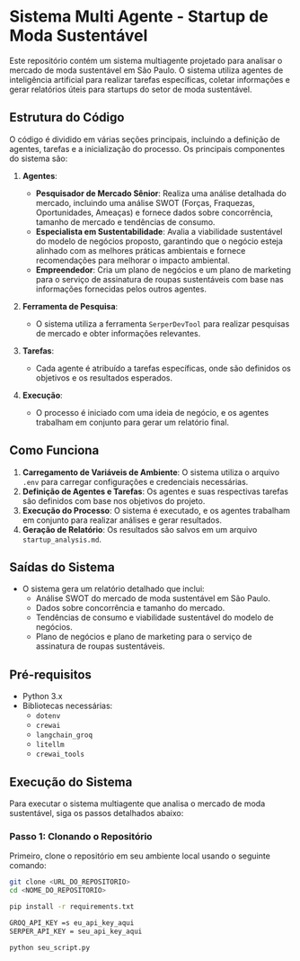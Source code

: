 # Sistema Multi Agente - Startup de Moda Sustentável

Este repositório contém um sistema multiagente projetado para analisar o mercado de moda sustentável em São Paulo. O sistema utiliza agentes de inteligência artificial para realizar tarefas específicas, coletar informações e gerar relatórios úteis para startups do setor de moda sustentável.

## Estrutura do Código

O código é dividido em várias seções principais, incluindo a definição de agentes, tarefas e a inicialização do processo. Os principais componentes do sistema são:

1. **Agentes**:
   - **Pesquisador de Mercado Sênior**: Realiza uma análise detalhada do mercado, incluindo uma análise SWOT (Forças, Fraquezas, Oportunidades, Ameaças) e fornece dados sobre concorrência, tamanho de mercado e tendências de consumo.
   - **Especialista em Sustentabilidade**: Avalia a viabilidade sustentável do modelo de negócios proposto, garantindo que o negócio esteja alinhado com as melhores práticas ambientais e fornece recomendações para melhorar o impacto ambiental.
   - **Empreendedor**: Cria um plano de negócios e um plano de marketing para o serviço de assinatura de roupas sustentáveis com base nas informações fornecidas pelos outros agentes.

2. **Ferramenta de Pesquisa**:
   - O sistema utiliza a ferramenta `SerperDevTool` para realizar pesquisas de mercado e obter informações relevantes.

3. **Tarefas**:
   - Cada agente é atribuído a tarefas específicas, onde são definidos os objetivos e os resultados esperados.

4. **Execução**:
   - O processo é iniciado com uma ideia de negócio, e os agentes trabalham em conjunto para gerar um relatório final.

## Como Funciona

1. **Carregamento de Variáveis de Ambiente**: O sistema utiliza o arquivo `.env` para carregar configurações e credenciais necessárias.
2. **Definição de Agentes e Tarefas**: Os agentes e suas respectivas tarefas são definidos com base nos objetivos do projeto.
3. **Execução do Processo**: O sistema é executado, e os agentes trabalham em conjunto para realizar análises e gerar resultados.
4. **Geração de Relatório**: Os resultados são salvos em um arquivo `startup_analysis.md`.

## Saídas do Sistema

- O sistema gera um relatório detalhado que inclui:
  - Análise SWOT do mercado de moda sustentável em São Paulo.
  - Dados sobre concorrência e tamanho do mercado.
  - Tendências de consumo e viabilidade sustentável do modelo de negócios.
  - Plano de negócios e plano de marketing para o serviço de assinatura de roupas sustentáveis.

## Pré-requisitos

- Python 3.x
- Bibliotecas necessárias:
  - `dotenv`
  - `crewai`
  - `langchain_groq`
  - `litellm`
  - `crewai_tools`

## Execução do Sistema

Para executar o sistema multiagente que analisa o mercado de moda sustentável, siga os passos detalhados abaixo:

### Passo 1: Clonando o Repositório

Primeiro, clone o repositório em seu ambiente local usando o seguinte comando:

```bash
git clone <URL_DO_REPOSITORIO>
cd <NOME_DO_REPOSITORIO>

pip install -r requirements.txt

GROQ_API_KEY =s eu_api_key_aqui
SERPER_API_KEY = seu_api_key_aqui

python seu_script.py

